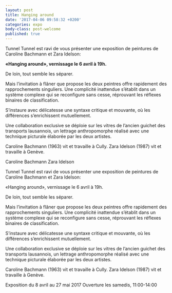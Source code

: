 ```yaml
---
layout: post
title: Hanging around
date: '2017-04-06 09:58:32 +0200'
categories: expo
body-class: post-welcome
published: true
---
```

Tunnel Tunnel est ravi de vous présenter une exposition de peintures de Caroline Bachmann et Zara Idelson:

**«Hanging around», vernissage le 6 avril à 19h.**

De loin, tout semble les séparer.

Mais l’invitation à flâner que propose les deux peintres offre rapidement des rapprochements singuliers. Une complicité inattendue s’établit dans un système complexe qui se reconfigure sans cesse, réprouvant les réflexes binaires de classification.

S’instaure avec délicatesse une syntaxe critique et mouvante, où les différences s’enrichissent mutuellement.

Une collaboration exclusive se déploie sur les vitres de l’ancien guichet des transports lausannois, un lettrage anthropomorphe réalisé avec une technique picturale élaborée par les deux artistes.

Caroline Bachmann (1963) vit et travaille à Cully.
Zara Idelson (1987) vit et travaille à Genève.


Caroline Bachmann
Zara Idelson

Tunnel Tunnel est ravi de vous présenter une exposition de peintures de Caroline Bachmann et Zara Idelson:

«Hanging around», vernissage le 6 avril à 19h.

De loin, tout semble les séparer.

Mais l’invitation à flâner que propose les deux peintres offre rapidement des rapprochements singuliers. Une complicité inattendue s’établit dans un système complexe qui se reconfigure sans cesse, réprouvant les réflexes binaires de classification.

S’instaure avec délicatesse une syntaxe critique et mouvante, où les différences s’enrichissent mutuellement.

Une collaboration exclusive se déploie sur les vitres de l’ancien guichet des transports lausannois, un lettrage anthropomorphe réalisé avec une technique picturale élaborée par les deux artistes.

Caroline Bachmann (1963) vit et travaille à Cully.
Zara Idelson (1987) vit et travaille à Genève.

Exposition du 8 avril au 27 mai 2017
Ouverture les samedis, 11:00-14:00